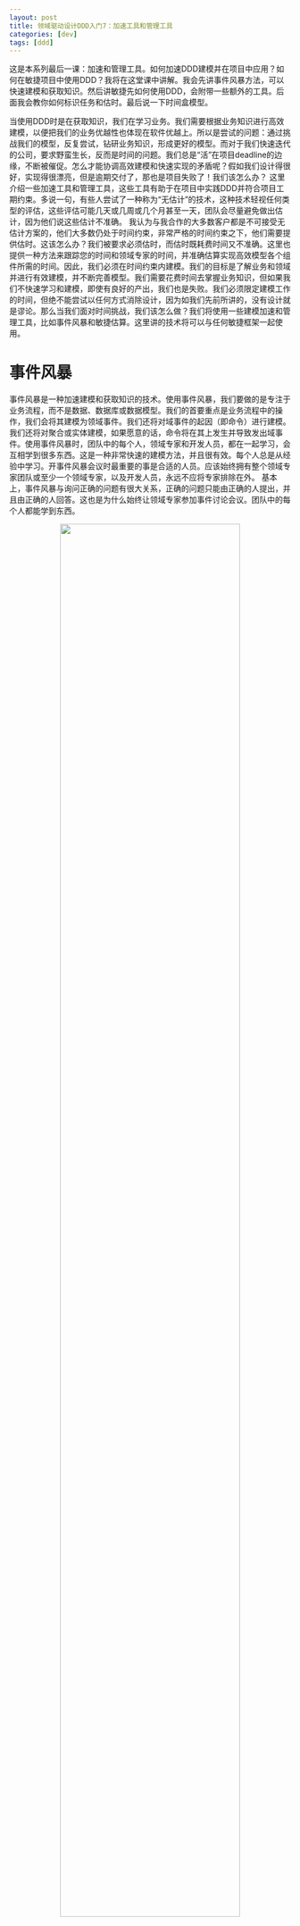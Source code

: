 ```yaml
---
layout: post
title: 领域驱动设计DDD入门7：加速工具和管理工具
categories: [dev]
tags: [ddd]
---
```

这是本系列最后一课：加速和管理工具。如何加速DDD建模并在项目中应用？如何在敏捷项目中使用DDD？我将在这堂课中讲解。我会先讲事件风暴方法，可以快速建模和获取知识。然后讲敏捷先如何使用DDD，会附带一些额外的工具。后面我会教你如何标识任务和估时。最后说一下时间盒模型。

当使用DDD时是在获取知识，我们在学习业务。我们需要根据业务知识进行高效建模，以便把我们的业务优越性也体现在软件优越上。所以是尝试的问题：通过挑战我们的模型，反复尝试，钻研业务知识，形成更好的模型。而对于我们快速迭代的公司，要求野蛮生长，反而是时间的问题。我们总是“活”在项目deadline的边缘，不断被催促。怎么才能协调高效建模和快速实现的矛盾呢？假如我们设计得很好，实现得很漂亮，但是逾期交付了，那也是项目失败了！我们该怎么办？
这里介绍一些加速工具和管理工具，这些工具有助于在项目中实践DDD并符合项目工期约束。多说一句，有些人尝试了一种称为“无估计”的技术，这种技术轻视任何类型的评估，这些评估可能几天或几周或几个月甚至一天，团队会尽量避免做出估计，因为他们说这些估计不准确。
我认为与我合作的大多数客户都是不可接受无估计方案的，他们大多数仍处于时间约束，非常严格的时间约束之下，他们需要提供估时。这该怎么办？我们被要求必须估时，而估时既耗费时间又不准确。这里也提供一种方法来跟踪您的时间和领域专家的时间，并准确估算实现高效模型各个组件所需的时间。因此，我们必须在时间约束内建模。我们的目标是了解业务和领域并进行有效建模，并不断完善模型。我们需要花费时间去掌握业务知识，但如果我们不快速学习和建模，即使有良好的产出，我们也是失败。我们必须限定建模工作的时间，但绝不能尝试以任何方式消除设计，因为如我们先前所讲的，没有设计就是谬论。那么当我们面对时间挑战，我们该怎么做？我们将使用一些建模加速和管理工具，比如事件风暴和敏捷估算。这里讲的技术将可以与任何敏捷框架一起使用。

# 事件风暴

事件风暴是一种加速建模和获取知识的技术。使用事件风暴，我们要做的是专注于业务流程，而不是数据、数据库或数据模型。我们的首要重点是业务流程中的操作，我们会将其建模为领域事件。我们还将对域事件的起因（即命令）进行建模。我们还将对聚合或实体建模，如果愿意的话，命令将在其上发生并导致发出域事件。使用事件风暴时，团队中的每个人，领域专家和开发人员，都在一起学习，会互相学到很多东西。这是一种非常快速的建模方法，并且很有效。每个人总是从经验中学习。开事件风暴会议时最重要的事是合适的人员。应该始终拥有整个领域专家团队或至少一个领域专家，以及开发人员，永远不应将专家排除在外。
基本上，事件风暴与询问正确的问题有很大关系，正确的问题只能由正确的人提出，并且由正确的人回答。这也是为什么始终让领域专家参加事件讨论会议。团队中的每个人都能学到东西。
<div align="center">
<img width="80%" src="/images/post/ddden13.png">
</div>

## 事件风暴会议

首先，我们需要便签纸。这里有一系列便笺，主要用于事件。事件将在橙色贴纸上建模，命令将在蓝色便笺纸上建模，聚合或实体将在淡黄色上建模。可能还有其他种类的便利贴，例如红色记录在建模会议中可能需要注意的警告或错误，绿色用于建模用户接口组件或视图，淡紫色或紫色对模型中发生的策略或过程进行建模，黄色记录用户规则或角色。也可能还需要更多种类的便贴，例如白色等等，但这些可能是您需要的少数。另外建议使用合适的笔，太大的笔在便签上写不了太多东西。

我们还需要一个好的建平面，比如一张宽大的纸，最小也得10米（what？...）。实际上，我们希望建模平面是无限的呢，所以多拿几张大纸。当然可以尝试在墙壁或白板上进行建模，但是我发现便签纸在白板或墙壁上不太能粘住，在纸上效果更好。你可以去艺术品商店，或五金商店或类似的商店购买，宜家一般也有这种纸（国内的好像没有...逃..）。拿一卷纸，用厚胶带粘在墙上，这就是我们的主要建模平面。
我们的建模元素是便：橙色便笺纸为事件模型，蓝色便笺纸为命令，黄色便笺纸为聚合。这些是我们的三种基本建模元素。同样，策略或流程以淡紫色或紫色的粘滞便笺为模型，绿色用于用户接口视图，用户角色以黄色建模。

### 第一步：按照时间顺序建模事件

第一步，团队中的某人需要拿橙色便签，并在上面写一个事件。这是一个事实：域模型中发生了某些事情。将该事实命名为过去时的动词。例如我们之前所讨论的，productCreated 或backlogitemCommitted，事件就这样命名。这个事件不一定是要建模的核心域中可能发生的第一个事件，可以选择在业务流程中间发生的事件。重要的是要使第一个事件出现在建模平面上。
<div align="center">
<img width="80%" src="/images/post/ddden14.png">
</div>
它提供了一个开始建模的地方，并且提供了一个提出有关问题并获得正确答案的活动。你将按时间顺序从左到右构建一系列域事件。如你所见，箭头显示了穿过整个业务流程模型的时间。最早发生的事件在最左边，然后随着时间的推移，下一个事件发生，下一个，下一个以及最后到最右边，最右边是业务流程中发生的最终领域事件。

这是第一步，可能需要一些时间。可能要花一两个小时来处理所有域事件。如果感到疲倦，或者团队中的每个人都开始对流程失去热情，那么该休息一下了。暂停会议几个小时甚至一天。如有可能就睡在大纸上（what，这就是要10米大纸的原因吗...），第二天继续会议，可能就会发现很多在第一次开会中遇到的问题，第二天将能够取得更好的进步。

### 第二步：给引起事件的命令建模

下一步是对导致域事件的命令进行建模。同样注意，我们要有意远离数据。在此过程中，我们并不是最先关注聚合或实体。你可能发现单个命令实际上会导致多个域事件，可能还会发现某些命令导致域事件并行发生。如果是这样，并且只有在开始对命令进行建模时才发现是这样，可以垂直表示发生的并行事件。因此，并行发生的事件是使用垂直空间而不是水平空间，上下并列就表示某些事情同时发生。
<div align="center">
<img width="80%" src="/images/post/ddden15.png">
</div>
现在我们正在建立时间轴，并且有一系列有时序的命令和事件、命令和事件、命令和事件。第一条命令在建模平面的最左侧，而最后一条命令和事件在最右侧。

### 第三步：对聚合进行建模

领域专家可能对聚合一词不满意，你可以将其称为模型的实体，或者可以称为模型的数据。
对于领域专家而言，了解聚合或实体具有行为并不重要，但他们可以理解数据将接收命令，处理该命令并产生域事件。因此可以将聚合叫成任何名称，只要领域专家可以理解。
<div align="center">
<img width="80%" src="/images/post/ddden16.png">
</div>
从最左边开始，我们有一个聚合或实体来处理命令并发出域事件。然后，我们有了下一个处理命令的聚合，并发出一个域事件，依此类推，直到到达图的最右边为止，那里我们有与聚合或实体相关的最终命令事件对。注意，随着时间的推移，同一聚合可能会收到不同的命令，要记得使流程保持时间顺序。
因此，不要对单个聚集或实体采取多个命令和事件，它们都要按时间顺序写在多个黄色便签上。所以如果同一聚合随时间推移收到不同的命令，那么就复制黄色便签，用相同的名称创建第二个、第三个、第四个黄色便签，然后将其移动到合适的时间序列区域。这对于使时间顺序保持正确非常重要，这样随着时间推移，模​​型中发生的事情就可以准确地表示时间。

### 第四步：确定上下文边界

在前面的建模过程中，你可能已经意识到其中一些适用于核心领域，而另一些不是。某些命令和事件将发生在属于其他有界上下文的实体上。怎么确定上下文边界呢？
尝试准确地确定什么是核心领域，什么对你们公司而言具有重要意义和竞争优势，哪些不是。无论是支持型的还是通用型的，都应移到其自己的有界上下文中。
<div align="center">
<img width="80%" src="/images/post/ddden17.png">
</div>
现在你可能需要在图上绘制显示事情发生时间的线，还需要画椭圆形标志上下文边界。可能在某种程度上需要重新排列便签，但是不想失去顺序信息。这就是事件风暴的建模从大方向转为详细设计的过程。一开始我们使用事件风暴对大局进行建模，但是随着时间的推移，建模工作会越来越深入。也许在第二或第三次建模会议之后，将开始接触越来越多的细节。这很自然但很重要，实际上就是我们想要达到的。我认为，事件风暴在设计或实现模型时非常重要。你不会学习到所有细节，正如我之前课程所描述的，这将留给创建场景和验收测试的会议，但是将了解一定程度的实现细节，这有助于我们未来的建模工作。

### 第五步：其他
可能需要了解对用户很重要的某些视图，写在绿色便签上。

另一个建模步骤是确定某些策略。执行业务策略的过程很复杂，将策略或流程标记为淡紫色或紫色表示它的复杂性，策略将接收事件并发出命令。这很典型，因为策略是对域事件做出反应并告诉其他聚合该怎么做。因此，实际上它与聚合相反，尽管它类似于聚合，但是聚合接收命令并发出事件外，策略将接收事件并发出命令。你可能还会发现，即使在第一步建模域事件中，也可能较早地确定策略。如果是样，继续前进，并确定对整个业务流程至关重要的策略。

# 敏捷框架中的DDD
接下来，我介绍一些在敏捷执行框架中使用DDD进行管理的方法。首先请记住：拒绝任务板乱放。假设下面是你要使用的敏捷看板，其中包含待办事项列，进行中列和完成列。设计工作是从待办事项列中删除一个对象（例如appointment实体），并将其放入正在进行的列中，我们称其为“设计”。这实际上是不好的设计。
<div align="center">
<img width="80%" src="/images/post/ddden71.png">
</div>
> 在我进行讨论时，我将主要就Scrum进行讨论。但是它仍然特别适用于看板或任何其他敏捷过程。有时，我可能会指出看板和Scrum的不同之处，但是您仍然可以用我将要展示的技术

在开始之前我要说的是，在敏捷项目上使用DDD时还可以应用其他工具。其中之一是SWOT分析图或建模平面。
<div align="center">
<img width="80%" src="/images/post/ddden72.png">
</div>
在这里创建四个象限，分别是优势象限（strength）、劣势象限（weakness）、机会象限（opportunity）和威胁象限(threat)，这就是SWOT名称的由来。可能你以前使用过，这不是新技术。但是，在确定优点和缺点、机会和威胁时会很方便。在优势象限中确定有利的事情；在劣势象限中找出需要改进的地方；在机会象限确定需要集中精力的地方；在威胁象限中写下必须克服的障碍。
这可以帮助您了解需要重点关注的事件风暴，需要设计验收测试的地方以及需要与领域专家一起的时间。最重要的是，我们要通过SWOT分析或任何其他工具确定模型中存在的知识缺口。因此，无论是否使用SWOT分析都要找到需要建模的地方，识别并使用所需的任何工具来取得好的结果。知识获取和消化将导致建模方面的突破，如果使用事件风暴则尤其如此。

DDD项目中会出现建模高峰和建模债务。我认为你将面临建模高峰和建模债务，我喜欢这术语，因为它非常适合敏捷框架，尤其是Scrum，但它也可以与看板一起使用可能在项目开始时就有一个建模高峰，你可以在高峰期间使用事件风暴，因为您可能要花几个小时到两三天来解决建模高峰。然后可以拿到事件风暴会议的结果，编写验收测试，并根据验收测试试验模型。这将帮助你和领域专家一起解决一些早期的设计和建模问题。该模型将需要不断完善，因此不要以为建模高峰会表达明白所有需求。绝对不会，模型将需要随着时间的推移不断完善。我还认为会有建模债务。可能因为时间关系，你有先修知识还没有或放到之后的学习，试验的结果让你想重构模型。但是由于时间原因，例如冲刺或迭代，每次都有一些未完成的建模。你希望在以后的冲刺或迭代中完善域模型，这自然会招致建模债务的积累。因此，必须在将来的某个时候偿还建模债务，因为你现在没有时间这样做。不要忽略这一点。

# 任务估时
现在我们想找到要执行的必要任务，以及如何估算每个任务所需的工作时间。在前面的时间风暴会议中当在确定实现细节时，实际上可以估算出单位。
<div align="center">
<img width="80%" src="/images/post/ddden73.png">
</div>
如果我们已经确定了某种程度实施细节的聚合，也确定了聚合发出的命令和事件。因此，这些自然可以成为估计单位。假如此处以AdCredits聚合，以Consume Credit命令，以AdCredit Consumed事件为我们的估算单位，或者将AdSpot聚合、DefineDeSpot命令和AdSpotDefined域事件为单位，这使我们有一些估算单位。现在，我们可以创建一个表，标题为“组件类型”，后跟“简单”、“中等”和“复杂”3列。例如，一个易于实现的领域事件可能只需要一个小时的1/10或大约六分钟即可；一个中等复杂的域事件可能需要2/10小时或大约12分钟实现；复杂的域事件可能需要3/10个小时。我们可以为命令创建一行，为聚合创建一行。这可以扩展到任何其他种类的产品类型或组件类型，例如域服务、视图、流程管理器。无论哪种组件，我们都可以定义几分钟或几个小时为实现简单或中等或复杂任务的时间。
比如我们采用上图中的估算单位。AdCredits聚合、Consume Credit命令和AdCredit Consumed事件是简单还是复杂的呢？在事件风暴会上记录每个事件、命令、策略、视图等的实现估时，您最终将得出一个所需的目标估计时间。你要了解，起初在基于指标的估算过程中并不完美。以后在学习过程中，可能必须在简单、中等、复杂中调整。可能需要增加一些时间，也可能需要减少一些时间。
还应了解，这些估值要包括其中的单元测试时间。因此，如果您估计一个复杂的聚合需要四个小时，那么四个小时的估算就不准确。如果需要两个小时来执行单元测试，则应该将复杂性估计为六个小时。

现在我们看如何使用时间盒建模。我们的估计单位是从刚刚的表中得出的，我们现在将开始时间盒建模。
<div align="center">
<img width="80%" src="/images/post/ddden74.png">
</div>
在“待办”列中，我们认为AdSpot聚合需要一个小时，命令花费一个小时，所有事件将花费一个半小时。我们有某种付款方式，大约需要30分钟才能实现。其中可能会有一些错误，比如创建命令可能用不了整个小时，事件也可能不会花费一个半小时，分配给AdSpot命令和AdSpot事件的某些时间可以合并到AdSpot聚合中。总之，时间可能会相当准确。在“进行中”列里有Appointment聚合，Appointment事件和ServiceShop聚合，已完成列中有另外一些。当有了实际耗费时间时，在便笺上记下实际时间。如果超出了在时间框中分配的时间，留意为什么超支了。是因为以较低的准确性错误估计了此聚合的复杂程度吗？如果是这样，要随着时间的推移学习更好地估计聚合的复杂性。

# 完善模型
我说过你可能还不具备实现事件风暴会中的所有细节所需要的能力，所有仍然需要制作场景和验收测试。例如，我们的场景一导致某种形式的验收测试，无论它是单元测试还是BDD。我们创建针对聚合A的测试，测试将证明聚合A根据领域专家信息、对话以及实验和协作是否有效。因此，当我们进行测试时，我们还将生成聚合A的实现方案。聚合A具有命令A1和事件A1。事件A1导致聚合B的最终更新。
这样可以将聚合A视为待办，聚合B视为冲刺，事件A1将是待办的提交事件。对聚合A1的测试牵引出了聚合A的全部行为，你就明白还需要设计聚合B或冲刺。而这导致了场景二的创建和针对聚合B的测试，并且针对聚合B的测试会导致对聚合B的优化。然后引出了场景3，如此反复。因此，可以看到场景设计会引出单元测试、模型的完善。场景之间的快速迭代帮你理解遵循通用语言的模型的完整实现。

现在的问题是，您需要多少时间与领域专家联系？根据我的经验，专家的时间可能非常有限，因此您不能过度使用他们的时间。如何限制时间并在模型优化中仍然有效？当然了在事件风暴会期间肯定需要专家参与。但是那时候是建模高峰，定义场景时还需要领域专家的时间。场景模型更为详细，很有必要与领域专家进行讨论。例如，对于集合A的测试需要领域专家来检查，根据验收测试来验证模型的正确性。必须假定测试从一开始就遵循通用语言并根据一开始定义的场景使用了质量测试数据。在继续开发模型、聚合A和命令A1的实际实现以及事件A1时，需要与领域专家一起来完善语言、名称、命令、事件，甚至测试数据都是在领域专家和整个团队的帮助下确定的。尽量将与专家的时间限制为高质量的时间，每次测试和建模可能只需几分钟。

<结课>